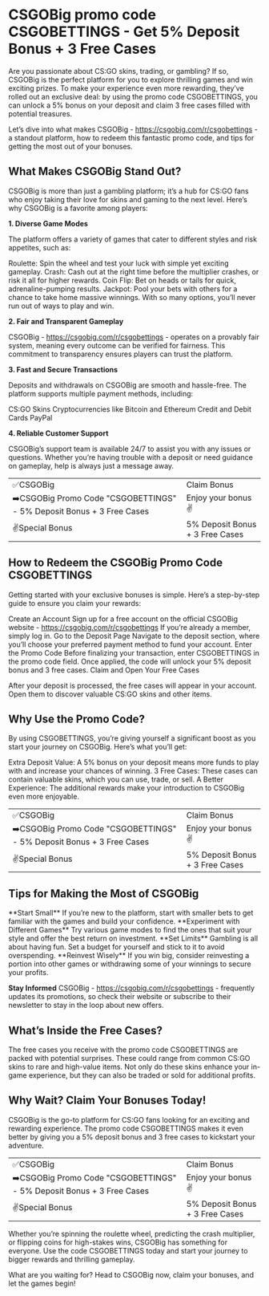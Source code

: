 <h1>CSGOBig	promo code CSGOBETTINGS -	Get 5% Deposit Bonus + 3 Free Cases</h1>

Are you passionate about CS:GO skins, trading, or gambling? If so, CSGOBig is the perfect platform for you to explore thrilling games and win exciting prizes. To make your experience even more rewarding, they’ve rolled out an exclusive deal: by using the promo code CSGOBETTINGS, you can unlock a 5% bonus on your deposit and claim 3 free cases filled with potential treasures.

Let’s dive into what makes CSGOBig - https://csgobig.com/r/csgobettings - a standout platform, how to redeem this fantastic promo code, and tips for getting the most out of your bonuses.

<h2>What Makes CSGOBig Stand Out?</h2>

CSGOBig is more than just a gambling platform; it’s a hub for CS:GO fans who enjoy taking their love for skins and gaming to the next level. Here’s why CSGOBig is a favorite among players:

**1. Diverse Game Modes**

The platform offers a variety of games that cater to different styles and risk appetites, such as:

Roulette: Spin the wheel and test your luck with simple yet exciting gameplay.
Crash: Cash out at the right time before the multiplier crashes, or risk it all for higher rewards.
Coin Flip: Bet on heads or tails for quick, adrenaline-pumping results.
Jackpot: Pool your bets with others for a chance to take home massive winnings.
With so many options, you’ll never run out of ways to play and win.

**2. Fair and Transparent Gameplay**

CSGOBig - https://csgobig.com/r/csgobettings - operates on a provably fair system, meaning every outcome can be verified for fairness. This commitment to transparency ensures players can trust the platform.

**3. Fast and Secure Transactions**

Deposits and withdrawals on CSGOBig are smooth and hassle-free. The platform supports multiple payment methods, including:

CS:GO Skins
Cryptocurrencies like Bitcoin and Ethereum
Credit and Debit Cards
PayPal

**4. Reliable Customer Support**

CSGOBig’s support team is available 24/7 to assist you with any issues or questions. Whether you’re having trouble with a deposit or need guidance on gameplay, help is always just a message away.

<table>
  <tr>
    <td>✅CSGOBig</td>
    <td>Claim Bonus</td>
  </tr>
  <tr>
    <td>➡️CSGOBig Promo Code "CSGOBETTINGS" - 5% Deposit Bonus + 3 Free Cases</td>
    <td>Enjoy your bonus✌️</td>
  </tr>
  <tr>
    <td>✌️Special Bonus</td>
    <td>5% Deposit Bonus + 3 Free Cases</td>
  </tr>
</table>


<h2>How to Redeem the CSGOBig Promo Code CSGOBETTINGS</h2>

Getting started with your exclusive bonuses is simple. Here’s a step-by-step guide to ensure you claim your rewards:

Create an Account
Sign up for a free account on the official CSGOBig website - https://csgobig.com/r/csgobettings If you’re already a member, simply log in.
Go to the Deposit Page
Navigate to the deposit section, where you’ll choose your preferred payment method to fund your account.
Enter the Promo Code
Before finalizing your transaction, enter CSGOBETTINGS in the promo code field. Once applied, the code will unlock your 5% deposit bonus and 3 free cases.
Claim and Open Your Free Cases

After your deposit is processed, the free cases will appear in your account. Open them to discover valuable CS:GO skins and other items.

<h2>Why Use the Promo Code?</h2>
By using CSGOBETTINGS, you’re giving yourself a significant boost as you start your journey on CSGOBig. Here’s what you’ll get:

Extra Deposit Value: A 5% bonus on your deposit means more funds to play with and increase your chances of winning.
3 Free Cases: These cases can contain valuable skins, which you can use, trade, or sell.
A Better Experience: The additional rewards make your introduction to CSGOBig even more enjoyable.

<table>
  <tr>
    <td>✅CSGOBig</td>
    <td>Claim Bonus</td>
  </tr>
  <tr>
    <td>➡️CSGOBig Promo Code "CSGOBETTINGS" - 5% Deposit Bonus + 3 Free Cases</td>
    <td>Enjoy your bonus✌️</td>
  </tr>
  <tr>
    <td>✌️Special Bonus</td>
    <td>5% Deposit Bonus + 3 Free Cases</td>
  </tr>
</table>

<h2>Tips for Making the Most of CSGOBig</h2>
**Start Small**
If you’re new to the platform, start with smaller bets to get familiar with the games and build your confidence.
**Experiment with Different Games**
Try various game modes to find the ones that suit your style and offer the best return on investment.
**Set Limits**
Gambling is all about having fun. Set a budget for yourself and stick to it to avoid overspending.
**Reinvest Wisely**
If you win big, consider reinvesting a portion into other games or withdrawing some of your winnings to secure your profits.

**Stay Informed**
CSGOBig - https://csgobig.com/r/csgobettings - frequently updates its promotions, so check their website or subscribe to their newsletter to stay in the loop about new offers.

<h2>What’s Inside the Free Cases?</h2>
The free cases you receive with the promo code CSGOBETTINGS are packed with potential surprises. These could range from common CS:GO skins to rare and high-value items. Not only do these skins enhance your in-game experience, but they can also be traded or sold for additional profits.

<h2>Why Wait? Claim Your Bonuses Today!</h2>
CSGOBig is the go-to platform for CS:GO fans looking for an exciting and rewarding experience. The promo code CSGOBETTINGS makes it even better by giving you a 5% deposit bonus and 3 free cases to kickstart your adventure.

<table>
  <tr>
    <td>✅CSGOBig</td>
    <td>Claim Bonus</td>
  </tr>
  <tr>
    <td>➡️CSGOBig Promo Code "CSGOBETTINGS" - 5% Deposit Bonus + 3 Free Cases</td>
    <td>Enjoy your bonus✌️</td>
  </tr>
  <tr>
    <td>✌️Special Bonus</td>
    <td>5% Deposit Bonus + 3 Free Cases</td>
  </tr>
</table>

Whether you’re spinning the roulette wheel, predicting the crash multiplier, or flipping coins for high-stakes wins, CSGOBig has something for everyone. Use the code CSGOBETTINGS today and start your journey to bigger rewards and thrilling gameplay.

What are you waiting for? Head to CSGOBig now, claim your bonuses, and let the games begin!

